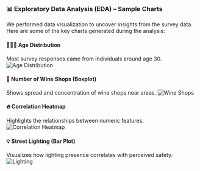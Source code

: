 ### 📊 Exploratory Data Analysis (EDA) – Sample Charts

We performed data visualization to uncover insights from the survey data. Here are some of the key charts generated during the analysis:

#### 🧑‍🤝‍🧑 Age Distribution
Most survey responses came from individuals around age 30.
![Age Distribution](area_safety/charts/Age_hist.png)

#### 🍷 Number of Wine Shops (Boxplot)
Shows spread and concentration of wine shops near areas.
![Wine Shops](area_safety/charts/wine_shops_boxplot.png)

#### 🔥 Correlation Heatmap
Highlights the relationships between numeric features.
![Correlation Heatmap](area_safety/charts/correlation_heatmap.png)

#### 💡 Street Lighting (Bar Plot)
Visualizes how lighting presence correlates with perceived safety.
![Lighting](area_safety/charts/lighting_bar.png)
